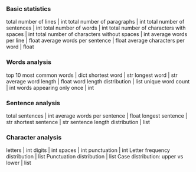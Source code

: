 ### Basic statistics
total number of lines | int
total number of paragraphs | int
total number of sentences | int
total number of words | int
total number of characters with spaces | int
total number of characters without spaces | int
average words per line | float
average words per sentence | float
average characters per word | float

### Words analysis
top 10 most common words | dict
shortest word | str
longest word | str
average word length | float
word length distribution | list
unique word count | int
words appearing only once | int

### Sentence analysis
total sentences | int
average words per sentence | float
longest sentence | str
shortest sentence | str
sentence length distribution | list

### Character analysis
letters | int
digits | int
spaces | int
punctuation | int
Letter frequency distribution | list
Punctuation distribution | list
Case distribution: upper vs lower | list
